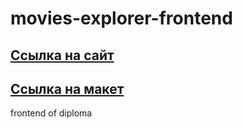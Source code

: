 # movies-explorer-frontend

## [Ссылка на сайт](https://movies.vova.nomoredomains.sbs/)
## [Ссылка на макет](https://disk.yandex.ru/d/pDrLTgTlZN6XOg)
frontend of diploma

